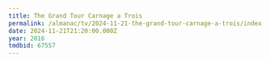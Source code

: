 ```yaml
---
title: The Grand Tour Carnage a Trois
permalink: /almanac/tv/2024-11-21-the-grand-tour-carnage-a-trois/index.html
date: 2024-11-21T21:20:00.000Z
year: 2016
tmdbid: 67557
---
```


